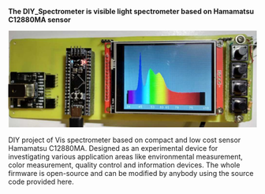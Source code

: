 
**The DIY_Spectrometer is visible light spectrometer based on Hamamatsu C12880MA sensor**

![DIY_Spectrometer Image](Images/Spectrometer.jpg)


DIY project of Vis spectrometer based on compact and low cost sensor Hamamatsu C12880MA. Designed as an experimental device for investigating various application areas like environmental measurement, color measurement, quality control and information devices. The whole firmware is open-source and can be modified by anybody using the source code provided here.

